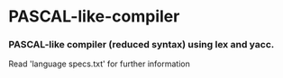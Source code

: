 # PASCAL-like-compiler

### PASCAL-like compiler (reduced syntax) using lex and yacc.

Read 'language specs.txt' for further information
